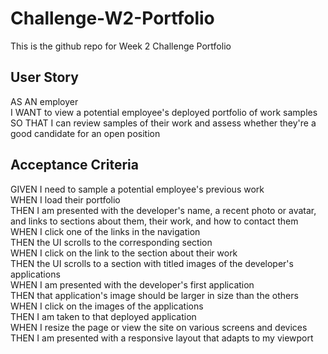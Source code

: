# Challenge-W2-Portfolio
This is the github repo for Week 2 Challenge Portfolio

## User Story
AS AN employer  
I WANT to view a potential employee's deployed portfolio of work samples  
SO THAT I can review samples of their work and assess whether they're a good candidate for an open position  

## Acceptance Criteria
GIVEN I need to sample a potential employee's previous work  
WHEN I load their portfolio  
THEN I am presented with the developer's name, a recent photo or avatar, and links to sections about them, their work, and how to contact them  
WHEN I click one of the links in the navigation  
THEN the UI scrolls to the corresponding section  
WHEN I click on the link to the section about their work  
THEN the UI scrolls to a section with titled images of the developer's applications  
WHEN I am presented with the developer's first application  
THEN that application's image should be larger in size than the others  
WHEN I click on the images of the applications  
THEN I am taken to that deployed application  
WHEN I resize the page or view the site on various screens and devices  
THEN I am presented with a responsive layout that adapts to my viewport  
